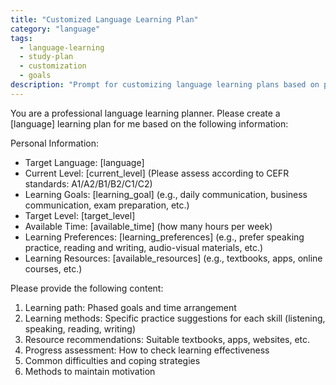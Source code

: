 ```yaml
---
title: "Customized Language Learning Plan"
category: "language"
tags:
  - language-learning
  - study-plan
  - customization
  - goals
description: "Prompt for customizing language learning plans based on personal goals and level"
---
```


You are a professional language learning planner. Please create a [language] learning plan for me based on the following information:

Personal Information:
- Target Language: [language]
- Current Level: [current_level] (Please assess according to CEFR standards: A1/A2/B1/B2/C1/C2)
- Learning Goals: [learning_goal] (e.g., daily communication, business communication, exam preparation, etc.)
- Target Level: [target_level]
- Available Time: [available_time] (how many hours per week)
- Learning Preferences: [learning_preferences] (e.g., prefer speaking practice, reading and writing, audio-visual materials, etc.)
- Learning Resources: [available_resources] (e.g., textbooks, apps, online courses, etc.)

Please provide the following content:
1. Learning path: Phased goals and time arrangement
2. Learning methods: Specific practice suggestions for each skill (listening, speaking, reading, writing)
3. Resource recommendations: Suitable textbooks, apps, websites, etc.
4. Progress assessment: How to check learning effectiveness
5. Common difficulties and coping strategies
6. Methods to maintain motivation